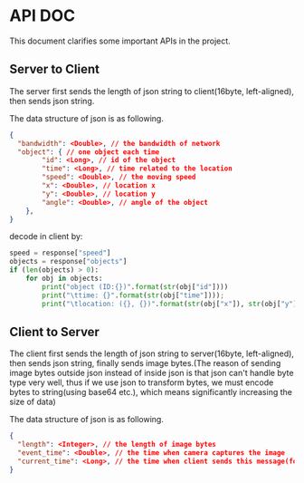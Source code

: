 # API DOC
This document clarifies some important APIs in the project.

## Server to Client
The server first sends the length of json string to client(16byte, left-aligned), then sends json string.

The data structure of json is as following.
```json
{
  "bandwidth": <Double>, // the bandwidth of network  
  "object": { // one object each time
    	"id": <Long>, // id of the object
    	"time": <Long>, // time related to the location
    	"speed": <Double>, // the moving speed
    	"x": <Double>, // location x
    	"y": <Double>, // location y
    	"angle": <Double>, // angle of the object
	},
}
```

decode in client by:

```python
speed = response["speed"]
objects = response["objects"]
if (len(objects) > 0):
    for obj in objects:
        print("object (ID:{})".format(str(obj["id"])))
        print("\ttime: {}".format(str(obj["time"])));
        print("\tlocation: ({}, {})".format(str(obj["x"]), str(obj["y"])));
```

## Client to Server

The client first sends the length of json string to server(16byte, left-aligned), then sends json string, finally sends image bytes.(The reason of sending image bytes outside json instead of inside json is that json can't handle byte type very well, thus if we use json to transform bytes, we must encode bytes to string(using base64 etc.), which means significantly increasing the size of data)

The data structure of json is as following.
```json
{
  "length": <Integer>, // the length of image bytes
  "event_time": <Double>, // the time when camera captures the image  
  "current_time": <Long>, // the time when client sends this message(for bandwidth calculation only)
}
```